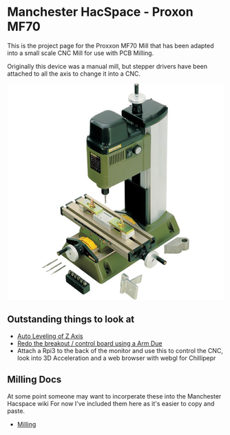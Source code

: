 # Manchester HacSpace - Proxon MF70

This is the project page for the Proxxon MF70 Mill that has been adapted into a small scale CNC Mill for use with
PCB Milling.

Originally this device was a manual mill, but stepper drivers have been attached to all the axis to change it into a CNC.

![ProxonMill](images/Proxxon-MF-70.jpg)

## Outstanding things to look at

  * [Auto Leveling of Z Axis](AutoLeveling.md)
  * [Redo the breakout / control board using a Arm Due](ControlBoard.md)
  * Attach a Rpi3 to the back of the monitor and use this to control the CNC, look into 3D Acceleration and a web browser with webgl for Chillipepr

## Milling Docs

At some point someone may want to incorperate these into the Manchester Hacspace wiki
For now I've included them here as it's easier to copy and paste.

  * [Milling](Milling.md)
